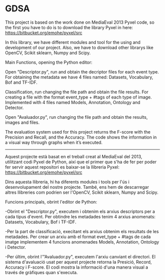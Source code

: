 GDSA
====
This project is based on the work done on MediaEval 2013 Pyxel code, so the first you have to do is to download the library Pyxel in here: https://bitbucket.org/emohe/pyxel/src

In this library, we have different modules and tool for the using and development of our project. Also, we have to download other librarys like OpenCV, Scikit sklearn, Numpy and Scipy.

Main Functions, opening the Python editor:

Open "Descriptor.py", run and obtain the decriptor files for each event type. For obtaining the metadata we have 4 files named: Datasets, Vocabulary, Bof and TF-IDF.

Classification, run changing the file path and obtain the file results. For creating a file with the format event_type + #tags of each type of image. Implemented with 4 files named Models, Annotation, Ontology and Detector.

Open "Avaluador.py", run changing the file path and obtain the results, images and files.

The evaluation system used for this project returns the F-score with the Precision and Recall, and the Accuracy. The code shows the information in a visual way through graphs when it’s executed.

_____________

Aquest projecte està basat en el treball creat al MediaEval del 2013, utilitzant codi Pyxel de Python, així que el primer que s'ha de fer per poder fer servir aquest repositori es baixar-se la llibreria Pyxel: https://bitbucket.org/emohe/pyxel/src

Dins aquesta llibreria, hi ha diferents modules i tools per l'ús i desenvolupament del nostre projecte. També, ens hem de descarregar altres llibreries com podrien ser l'OpenCV, Scikit sklearn, Numpy and Scipy.

Funcions principals, obrint l'editor de Python:

-Obrint el "Descriptor.py", executem i obtenim els arxius descriptors per a cada tipus d'event. Per obtindre les metadades tenim 4 arxius anomenats: Datasets, Vocabulary, Bof i TF-IDF. 

-Per la part de classificació, execitant els arxius obtenim els resultats de les metadades. Per crear un arxiu amb el format evet_type + #tags de cada imatge implementem 4 funcions anomenades Models, Annotation, Ontology i Detector. 

-Per últim, obrint l'"Avaluador.py", executem l'arxiu canviant el directori. El sistema d'avaluació usat per aquest projecte retorna la Presició, Record, Accuracy i F-score. El codi mostra la informació d'una manera visual a través de gràfiques quan s'executa. 
